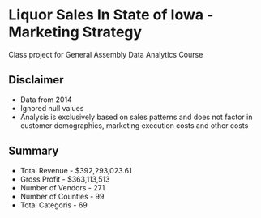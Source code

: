 # Liquor Sales In State of Iowa - Marketing Strategy 
Class project for General Assembly Data Analytics Course

## Disclaimer
 - Data from 2014
 - Ignored null values
 - Analysis is exclusively based on sales patterns and does not factor in customer demographics, marketing execution costs and other costs


## Summary

- Total Revenue - $392,293,023.61 
- Gross Profit - $363,113,513
- Number of Vendors - 271
- Number of Counties - 99
- Total Categoris - 69
